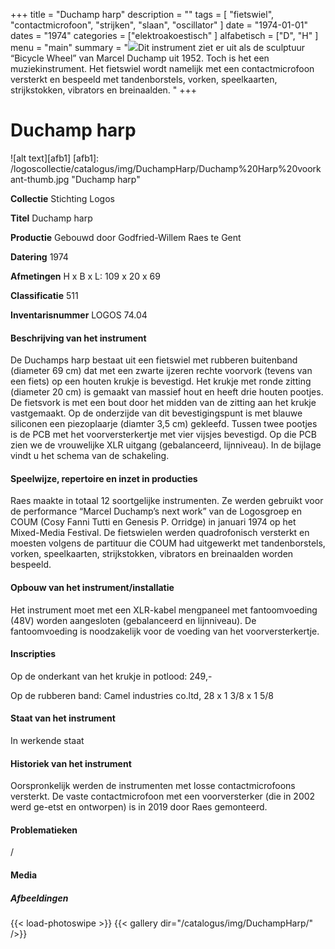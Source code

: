 ﻿+++
title = "Duchamp harp"
description = ""
tags = [
"fietswiel", "contactmicrofoon", "strijken", "slaan", "oscillator"
]
date = "1974-01-01"
dates = "1974"
categories = ["elektroakoestisch"
]
alfabetisch = ["D", "H"
]
menu = "main"
summary = "<a href='/logoscollectie/catalogus/1974/duchamp_harp'><img src='/logoscollectie/catalogus/img/DuchampHarp/Duchamp%20Harp%20voorkant-thumb.jpg'></a>Dit instrument ziet er uit als de sculptuur “Bicycle Wheel” van Marcel Duchamp uit 1952. Toch is het een muziekinstrument. Het fietswiel wordt namelijk met een contactmicrofoon versterkt en bespeeld met tandenborstels, vorken, speelkaarten, strijkstokken, vibrators en breinaalden. "
+++


# Duchamp harp

![alt text][afb1]
[afb1]: /logoscollectie/catalogus/img/DuchampHarp/Duchamp%20Harp%20voorkant-thumb.jpg "Duchamp harp"

**Collectie**
Stichting Logos

**Titel**
Duchamp harp

**Productie**
Gebouwd door Godfried-Willem Raes te Gent

**Datering**
1974

**Afmetingen**
H x B x L: 109 x 20 x 69 

**Classificatie**
511

**Inventarisnummer**
LOGOS 74.04

#### Beschrijving van het instrument
De Duchamps harp bestaat uit een fietswiel met rubberen buitenband (diameter 69 cm) dat met een zwarte ijzeren rechte voorvork (tevens van een fiets) op een houten krukje is bevestigd. Het krukje met ronde zitting (diameter 20 cm) is gemaakt van massief hout en heeft drie houten pootjes. De fietsvork is met een bout door het midden van de zitting aan het krukje vastgemaakt. Op de onderzijde van dit bevestigingspunt is met blauwe siliconen een piezoplaarje (diamter 3,5 cm) gekleefd. Tussen twee pootjes is de PCB met het  voorversterkertje met vier vijsjes bevestigd. Op die PCB zien we de vrouwelijke XLR uitgang (gebalanceerd, lijnniveau). In de bijlage vindt u het schema van de schakeling.  

#### Speelwijze, repertoire en inzet in producties
Raes maakte in totaal 12 soortgelijke instrumenten. Ze werden gebruikt voor de  performance “Marcel Duchamp’s next work” van de Logosgroep en COUM (Cosy Fanni Tutti en Genesis P. Orridge) in januari 1974 op het Mixed-Media Festival. De fietswielen werden quadrofonisch versterkt en moesten volgens de partituur die COUM had uitgewerkt met tandenborstels, vorken, speelkaarten, strijkstokken, vibrators en breinaalden worden bespeeld.   

#### Opbouw van het instrument/installatie
Het instrument moet met een XLR-kabel mengpaneel met fantoomvoeding (48V) worden aangesloten (gebalanceerd en lijnniveau). De fantoomvoeding is noodzakelijk voor de voeding van het voorversterkertje.
 
#### Inscripties
Op de onderkant van het krukje in potlood: 249,-

Op de rubberen band: Camel industries co.ltd, 28 x 1 3/8 x 1 5/8 

#### Staat van het instrument
In werkende staat

#### Historiek van het instrument
Oorspronkelijk werden de instrumenten met losse contactmicrofoons versterkt. De vaste contactmicrofoon met een voorversterker (die in 2002 werd ge-etst en ontworpen) is in 2019 door Raes gemonteerd.    

#### Problematieken
/

#### Media
##### Afbeeldingen
{{< load-photoswipe >}}
{{< gallery dir="/catalogus/img/DuchampHarp/" />}}

